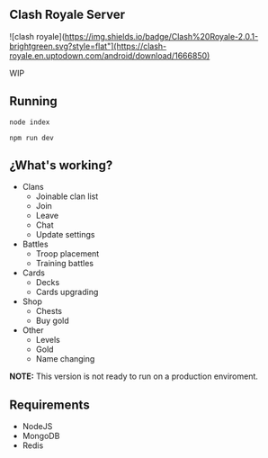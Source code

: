## Clash Royale Server
![clash royale](https://img.shields.io/badge/Clash%20Royale-2.0.1-brightgreen.svg?style=flat"](https://clash-royale.en.uptodown.com/android/download/1666850)


WIP

## Running
`node index`

`npm run dev`

## ¿What's working?
- Clans
   - Joinable clan list
   - Join
   - Leave
   - Chat
   - Update settings
- Battles
   - Troop placement
   - Training battles
- Cards
   - Decks
   - Cards upgrading
- Shop
   - Chests
   - Buy gold
- Other
   - Levels
   - Gold
   - Name changing

**NOTE:** This version is not ready to run on a production enviroment.

## Requirements
- NodeJS
- MongoDB
- Redis
